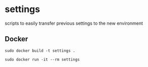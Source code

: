 # settings
scripts to easily transfer previous settings to the new environment

## Docker
```
sudo docker build -t settings .
```
```
sudo docker run -it --rm settings
```